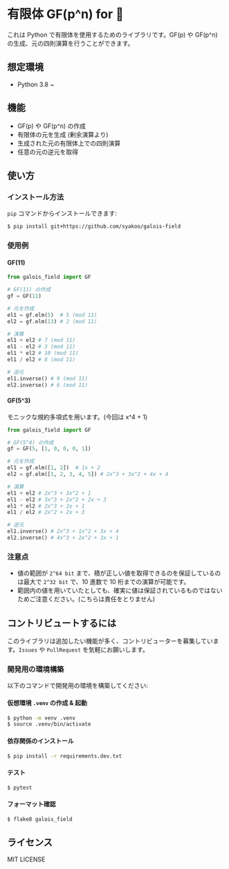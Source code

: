# 有限体 GF(p^n) for 🐍

これは Python で有限体を使用するためのライブラリです。GF(p) や GF(p^n) の生成、元の四則演算を行うことができます。

## 想定環境

- Python 3.8 ~

## 機能

- GF(p) や GF(p^n) の作成
- 有限体の元を生成 (剰余演算より)
- 生成された元の有限体上での四則演算
- 任意の元の逆元を取得

## 使い方
### インストール方法
`pip` コマンドからインストールできます:

```bash
$ pip install git+https://github.com/syakoo/galois-field
```

### 使用例
#### GF(11)
```python
from galois_field import GF

# GF(11) の作成
gf = GF(11)

# 元を作成
el1 = gf.elm(5)  # 5 (mod 11)
el2 = gf.elm(13) # 2 (mod 11)

# 演算
el1 + el2 # 7 (mod 11)
el1 - el2 # 3 (mod 11)
el1 * el2 # 10 (mod 11)
el1 / el2 # 8 (mod 11)

# 逆元
el1.inverse() # 9 (mod 11)
el2.inverse() # 6 (mod 11)
```

#### GF(5^3)
モニックな規約多項式を用います。(今回は x^4 + 1) 

```python
from galois_field import GF

# GF(5^4) の作成
gf = GF(5, [1, 0, 0, 0, 1])

# 元を作成
el1 = gf.elm([1, 2])  # 1x + 2
el2 = gf.elm([1, 2, 3, 4, 5]) # 2x^3 + 3x^2 + 4x + 4

# 演算
el1 + el2 # 2x^3 + 3x^2 + 1
el1 - el2 # 3x^3 + 2x^2 + 2x + 3
el1 * el2 # 2x^3 + 2x + 1
el1 / el2 # 2x^2 + 2x + 3

# 逆元
el1.inverse() # 2x^3 + 1x^2 + 3x + 4
el2.inverse() # 4x^3 + 2x^2 + 3x + 1
```

### 注意点
- 値の範囲が `2^64 bit` まで、積が正しい値を取得できるのを保証しているのは最大で `2^32 bit` で、10 進数で 10 桁までの演算が可能です。
- 範囲内の値を用いていたとしても、確実に値は保証されているものではないためご注意ください。(こちらは責任をとりません)

## コントリビュートするには
このライブラリは追加したい機能が多く、コントリビューターを募集しています。`Issues` や `PullRequest` を気軽にお願いします。

### 開発用の環境構築
以下のコマンドで開発用の環境を構築してください:

#### 仮想環境 `.venv` の作成 & 起動
```bash
$ python -m venv .venv
$ source .venv/bin/activate
```

#### 依存関係のインストール
```bash
$ pip install -r requirements.dev.txt
```

#### テスト
```bash
$ pytest
```

#### フォーマット確認
```bash
$ flake8 galois_field
```

## ライセンス
MIT LICENSE
